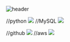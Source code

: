 ![header](https://capsule-render.vercel.app/api?type=Cylinder&color=auto&height=300&section=header&text=Data%20Engineer&fontSize=90)

//python
<img src="https://img.shields.io/badge/Python-3776AB?style=for-the-badge&logo=Python&logoColor=white">
//MySQL
<img src="https://img.shields.io/badge/MySQL-4479A1?style=for-the-badge&logo=MySQL&logoColor=white">

//github
<img src="https://img.shields.io/badge/github-181717?style=for-the-badge&logo=github&logoColor=white">
//aws
<img src="https://img.shields.io/badge/aws-232F3E?style=for-the-badge&logo=aws&logoColor=white">                

<!--
**JaeHyeon-Oh/JaeHyeon-Oh** is a ✨ _special_ ✨ repository because its `README.md` (this file) appears on your GitHub profile.

Here are some ideas to get you started:

- 🔭 I’m currently working on ...
- 🌱 I’m currently learning ...
- 👯 I’m looking to collaborate on ...
- 🤔 I’m looking for help with ...
- 💬 Ask me about ...
- 📫 How to reach me: ...
- 😄 Pronouns: ...
- ⚡ Fun fact: ...
-->

